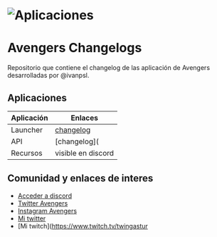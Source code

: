 # ![Aplicaciones](https://media.discordapp.net/attachments/724362312789786635/793951246242414592/AVANGERS_-_LOGO_TRANSPARAN_1.png?width=676&height=676)
# Avengers Changelogs


Repositorio que contiene el changelog de las aplicación de Avengers desarrolladas por @ivanpsl.

## Aplicaciones

Aplicación | Enlaces
------------ | -------------
Launcher | [changelog](https://github.com/Ivanpsl/AvengersChangelogs/blob/main/launcherChangelog.md)
API | [changelog](
Recursos | visible en discord

## Comunidad y enlaces de interes

* [Acceder a discord](https://discord.gg/KHc8bCh)
* [Twitter Avengers](https://twitter.com/avengers_rp)
* [Instagram Avengers](https://www.instagram.com/avengers_roleplay/)
* [Mi twitter](https://www.twitch.tv/ivanpsl)
* [Mi twitch](https://www.twitch.tv/twingastur
